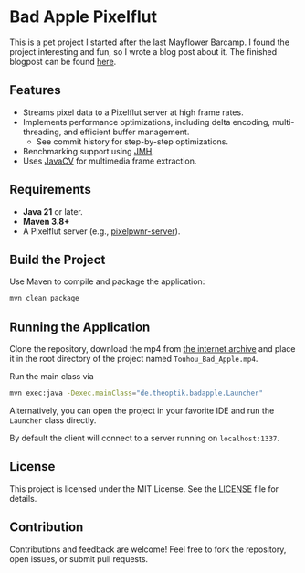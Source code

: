 # Bad Apple Pixelflut

This is a pet project I started after the last Mayflower Barcamp.
I found the project interesting and fun, so I wrote a blog post about it.
The finished blogpost can be found [here](https://blog.mayflower.de/18288-performance-tuning-pixelflut.html).

## Features

- Streams pixel data to a Pixelflut server at high frame rates.
- Implements performance optimizations, including delta encoding, multi-threading, and efficient buffer management.
  - See commit history for step-by-step optimizations.
- Benchmarking support using [JMH](https://github.com/openjdk/jmh).
- Uses [JavaCV](https://github.com/bytedeco/javacv) for multimedia frame extraction.

## Requirements

- **Java 21** or later.
- **Maven 3.8+**
- A Pixelflut server (e.g., [pixelpwnr-server](https://github.com/timvisee/pixelpwnr-server)).

## Build the Project

Use Maven to compile and package the application:

```bash
mvn clean package
```

## Running the Application

Clone the repository, download the mp4 from [the internet archive](https://archive.org/details/TouhouBadApple) and place it in the root directory of the project named `Touhou_Bad_Apple.mp4`.

Run the main class via

```bash
mvn exec:java -Dexec.mainClass="de.theoptik.badapple.Launcher"
```

Alternatively, you can open the project in your favorite IDE and run the `Launcher` class directly.

By default the client will connect to a server running on `localhost:1337`.

## License

This project is licensed under the MIT License. See the [LICENSE](./LICENSE) file for details.

## Contribution

Contributions and feedback are welcome! Feel free to fork the repository, open issues, or submit pull requests.
